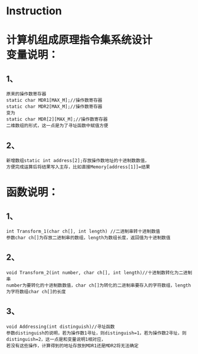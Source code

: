 # Instruction<br>
计算机组成原理指令集系统设计<br>
变量说明：<br>
==
1、
--
    原来的操作数寄存器
    static char MDR1[MAX_M];//操作数寄存器
    static char MDR2[MAX_M];//操作数寄存器
    变为
    static char MDR[2][MAX_M];//操作数寄存器
    二维数组的形式，这一点是为了寻址函数中赋值方便
2、
--
    新增数组static int address[2];存放操作数地址的十进制数数值，
    方便完成运算后将结果写入主存，比如直接Memory[address[1]]=结果

函数说明：
====
1、
--
    int Transform_1(char ch[], int length) //二进制串转十进制数值
    参数char ch[]为存放二进制串的数组，length为数组长度，返回值为十进制数值
2、
--
    void Transform_2(int number, char ch[], int length)//十进制数转化为二进制串
    number为要转化的十进制数数值，char ch[]为转化的二进制串要存入的字符数组，length为字符数组char ch[]的长度
3、
--
    void Addressing(int distinguish)//寻址函数
    参数distinguish的说明，若为操作数1寻址，则distinguish=1，若为操作数2寻址，则distinguish=2，这一点是和变量说明1相对应，
    若没有这些操作，计算得到的地址存放到MDR1还是MDR2将无法确定

